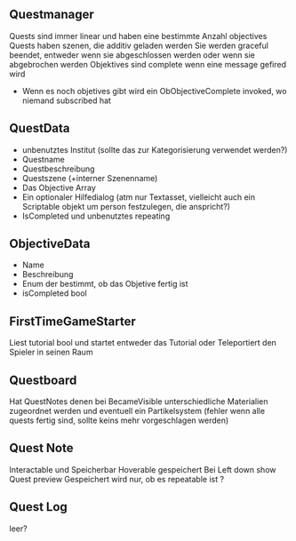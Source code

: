 ## Questmanager
Quests sind immer linear und haben eine bestimmte Anzahl objectives
Quests haben szenen, die additiv geladen werden
Sie werden graceful beendet, entweder wenn sie abgeschlossen werden oder wenn sie abgebrochen werden
Objektives sind complete wenn eine message gefired wird
- Wenn es noch objetives gibt wird ein ObObjectiveComplete invoked, wo niemand subscribed hat
## QuestData
- unbenutztes Institut (sollte das zur Kategorisierung verwendet werden?)
- Questname
- Questbeschreibung
- Questszene (+interner Szenenname)
- Das Objective Array
- Ein optionaler Hilfedialog (atm nur Textasset, vielleicht auch ein Scriptable objekt um person festzulegen, die anspricht?)
- IsCompleted und unbenutztes repeating
## ObjectiveData
- Name
- Beschreibung
- Enum der bestimmt, ob das Objetive fertig ist
- isCompleted bool
## FirstTimeGameStarter
Liest tutorial bool und startet entweder das Tutorial oder Teleportiert den Spieler in seinen Raum
## Questboard
Hat QuestNotes denen bei BecameVisible unterschiedliche Materialien zugeordnet werden und eventuell ein Partikelsystem (fehler wenn alle quests fertig sind, sollte keins mehr vorgeschlagen werden)
## Quest Note
Interactable und Speicherbar
Hoverable gespeichert
Bei Left down show Quest preview
Gespeichert wird nur, ob es repeatable ist ?
## Quest Log
leer?

